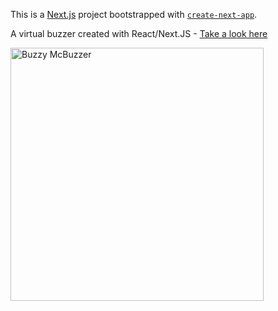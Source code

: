 This is a [Next.js](https://nextjs.org/) project bootstrapped with [`create-next-app`](https://github.com/vercel/next.js/tree/canary/packages/create-next-app).

A virtual buzzer created with React/Next.JS - [Take a look here](https://idyllic-taffy-a2d8eb.netlify.app/)

<img width="405" alt="Buzzy McBuzzer" src="https://github.com/sw517/react-buzzer/assets/16246185/f2e7e2e9-4dfc-40f8-9a71-500db4df5411">
